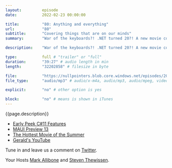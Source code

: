 ```yaml
---
layout:         episode
date: 			2022-02-23 00:00:00

title: 			"80: Anything and everything"
url:        	"80"
subtitle: 		"Covering things that are on our minds"
summary: 		"War of the keyboards?! .NET turned 20?! A new movie coming out?! This episode is packed with things to talk about!"

description: 	"War of the keyboards?! .NET turned 20?! A new movie coming out?! This episode is packed with things to talk about!"

type:			full # "trailer" or "full"
duration: 		"39:27" # audio length in min
length: 		"32202858" # filesize in byte

file: 			"https://nullpointers.blob.core.windows.net/episodes/20220223_EverythingAnything.mp3"
file_type: 		"audio/mp3" # audio/x-m4a, audio/mp3, audio/mpeg, video/quicktime, video/mp4, video/x-m4v, application/pdf, and document/x-epub

explicit: 		"no" # other option is yes

block: 			"no" # means is shown in iTunes
---
```


{{page.description}}

* [Early Peek C#11 Features](https://devblogs.microsoft.com/dotnet/announcing-net-maui-preview-13/)
* [MAUI Preview 13](https://devblogs.microsoft.com/dotnet/announcing-net-maui-preview-13/)
* [The Hottest Movie of the Summer](https://www.theverge.com/2022/2/15/22936250/baby-shark-movie-paramount-plus-announcement)
* [Gerald's YouTube](https://www.youtube.com/geraldversluis)

Tune in and leave us a comment on [Twitter](https://twitter.com/nullpointersio).

Your Hosts [Mark Allibone](https://twitter.com/mallibone) and [Steven Thewissen](https://twitter.com/devnl).
